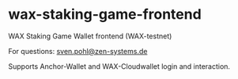 # wax-staking-game-frontend
WAX Staking Game Wallet frontend (WAX-testnet)

For questions: sven.pohl@zen-systems.de

Supports Anchor-Wallet and WAX-Cloudwallet login and interaction.
